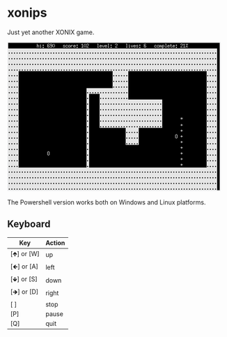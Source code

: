 # xonips

Just yet another XONIX game. 

![Screenshot](images/xonips.png)

The Powershell version works both on Windows and Linux platforms.

## Keyboard

Key | Action
-|-
[🡹] or [W] | up
[🡸] or [A] | left 
[🡻] or [S] | down
[🡺] or [D] | right 
[ ] | stop
[P] | pause
[Q] | quit
